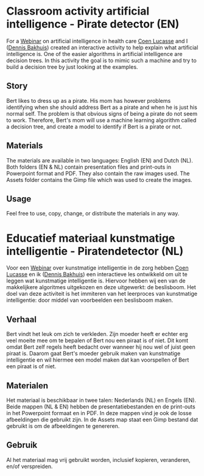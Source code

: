 # Classroom activity artificial intelligence - Pirate detector (EN)
For a [Webinar](https://ecare.nl/blog-nieuws/terugkijken-webinar-enter-the-matrix-ai-voor-dummies/)
on artificial intelligence in health care [Coen Lucasse](https://www.linkedin.com/in/coenlucasse/)
and I ([Dennis Bakhuis](https://www.linkedin.com/in/dennisbakhuis/)) created an interactive activity
to help explain what artificial intelligence is. One of the easier algorithms in artificial
intelligence are decision trees. In this activity the goal is to mimic such a machine and try to
build a decision tree by just looking at the examples.

## Story
Bert likes to dress up as a pirate. His mom has however problems identifying when she should address
Bert as a pirate and when he is just his normal self. The problem is that obvious signs of being a
pirate do not seem to work. Therefore, Bert's mom will use a machine learning algorithm called a
decision tree, and create a model to identify if Bert is a pirate or not.

## Materials
The materials are available in two languages: English (EN) and Dutch (NL). Both folders (EN & NL) contain
presentation files and print-outs in Powerpoint format and PDF. They also contain the raw images
used. The Assets folder contains the Gimp file which was used to create the images.

## Usage
Feel free to use, copy, change, or distribute the materials in any way.

# Educatief materiaal kunstmatige intelligentie - Piratendetector (NL)
Voor een [Webinar]() over kunstmatige intelligentie in de zorg hebben [Coen Lucasse](https://www.linkedin.com/in/coenlucasse/)
en ik ([Dennis Bakhuis](https://www.linkedin.com/in/dennisbakhuis/)) een interactieve les ontwikkeld om
uit te leggen wat kunstmatige intelligentie is. Hiervoor hebben wij een van de makkelijkere
algoritmes uitgekozen en deze uitgewerkt: de beslisboom. Het doel van deze activiteit is het immiteren
van het leerproces van kunstmatige intelligentie: door middel van voorbeelden een beslisboom maken.

## Verhaal
Bert vindt het leuk om zich te verkleden. Zijn moeder heeft er echter erg veel moeite mee om te bepalen
of Bert nou een piraat is of niet. Dit komt omdat Bert zelf regels heeft bedacht over wanneer hij nou
wel of juist geen piraat is. Daarom gaat Bert's moeder gebruik maken van kunstmatige intelligentie en wil
hiermee een model maken dat kan voorspellen of Bert een piraat is of niet.

## Materialen
Het materiaal is beschikbaar in twee talen: Nederlands (NL) en Engels (EN). Beide mappen (NL & EN) hebben
de presentatiebestanden en de print-outs in het Powerpoint formaat en in PDF. In deze mappen vind je ook
de losse afbeeldingen die gebruikt zijn. In de Assets map staat een Gimp bestand dat gebruikt is om de
afbeeldingen te genereren.

## Gebruik
Al het materiaal mag vrij gebruikt worden, inclusief kopieren, veranderen, en/of verspreiden.

